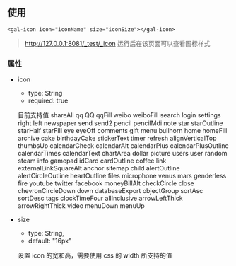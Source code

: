 ## 使用

```
<gal-icon icon="iconName" size="iconSize"></gal-icon>
```

> http://127.0.0.1:8081/_test/_icon 运行后在该页面可以查看图标样式

### 属性

-   icon

    -   type: String
    -   required: true

    目前支持值
    shareAll qq QQ qqFill weibo weiboFill search login settings right left newspaper send send2 pencil pencilMdi note star starOutline starHalf starFill eye eyeOff comments gift menu bullhorn home homeFill archive cake birthdayCake stickerText timer refresh alignVerticalTop thumbsUp calendarCheck calendarAlt calendarPlus calendarPlusOutline calendarTimes calendarText chartArea dollar picture users user random steam info gamepad idCard cardOutline coffee link externalLinkSquareAlt anchor sitemap child alertOutline alertCircleOutline heartOutline files microphone venus mars genderless fire youtube twitter facebook moneyBillAlt checkCircle close chevronCircleDown down databaseExport objectGroup sortAsc sortDesc tags clockTimeFour allInclusive arrowLeftThick arrowRightThick video menuDown menuUp

-   size

    -   type: String,
    -   default: "16px"

    设置 icon 的宽和高，需要使用 css 的 width 所支持的值
